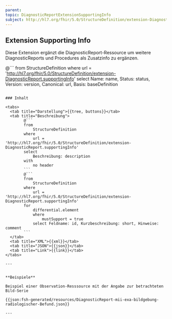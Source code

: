 ```yaml
---
parent:
topic: DiagnosticReportExtensionSupportingInfo
subject: http://hl7.org/fhir/5.0/StructureDefinition/extension-DiagnosticReport.supportingInfo
---
```


## Extension Supporting Info

Diese Extension ergänzt die DiagnosticReport-Ressource um weitere DiagnosticReports und Procedures als Zusatzinfo zu ergänzen.

@```
from
    StructureDefinition
where
    url = 'http://hl7.org/fhir/5.0/StructureDefinition/extension-DiagnosticReport.supportingInfo'
select
    Name: name, Status: status, Version: version, Canonical: url, Basis: baseDefinition
```

### Inhalt

<tabs>
  <tab title="Darstellung">{{tree, buttons}}</tab>
  <tab title="Beschreibung">
        @```
        from
	        StructureDefinition
        where
	        url = 'http://hl7.org/fhir/5.0/StructureDefinition/extension-DiagnosticReport.supportingInfo'
        select
	        Beschreibung: description
        with
            no header
        ```
        @```
        from
            StructureDefinition
        where
            url = 'http://hl7.org/fhir/5.0/StructureDefinition/extension-DiagnosticReport.supportingInfo'
        for
            differential.element
            where
                mustSupport = true
            select Feldname: id, Kurzbeschreibung: short, Hinweise: comment
        ```
  </tab>
  <tab title="XML">{{xml}}</tab>
  <tab title="JSON">{{json}}</tab>
  <tab title="Link">{{link}}</tab>
</tabs>

---


**Beispiele**

Beispiel einer Observation-Resssource mit der Angabe zur betrachteten Bild-Serie

{{json:fsh-generated/resources/DiagnosticReport-mii-exa-bildgebung-radiologischer-Befund.json}}

---
